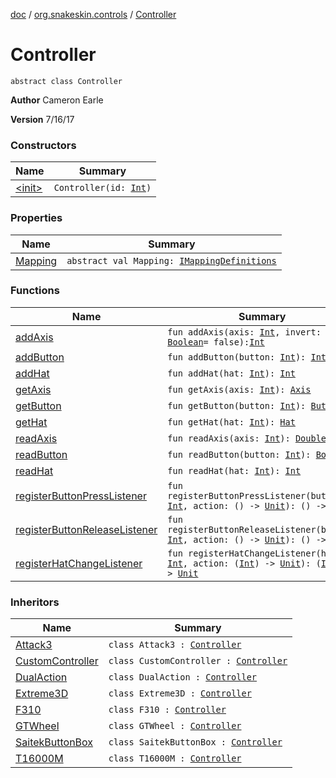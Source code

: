 [doc](../../index.md) / [org.snakeskin.controls](../index.md) / [Controller](./index.md)

# Controller

`abstract class Controller`

**Author**
Cameron Earle

**Version**
7/16/17

### Constructors

| Name | Summary |
|---|---|
| [&lt;init&gt;](-init-.md) | `Controller(id: `[`Int`](https://kotlinlang.org/api/latest/jvm/stdlib/kotlin/-int/index.html)`)` |

### Properties

| Name | Summary |
|---|---|
| [Mapping](-mapping.md) | `abstract val Mapping: `[`IMappingDefinitions`](../../org.snakeskin.controls.mappings/-i-mapping-definitions/index.md) |

### Functions

| Name | Summary |
|---|---|
| [addAxis](add-axis.md) | `fun addAxis(axis: `[`Int`](https://kotlinlang.org/api/latest/jvm/stdlib/kotlin/-int/index.html)`, invert: `[`Boolean`](https://kotlinlang.org/api/latest/jvm/stdlib/kotlin/-boolean/index.html)` = false): `[`Int`](https://kotlinlang.org/api/latest/jvm/stdlib/kotlin/-int/index.html) |
| [addButton](add-button.md) | `fun addButton(button: `[`Int`](https://kotlinlang.org/api/latest/jvm/stdlib/kotlin/-int/index.html)`): `[`Int`](https://kotlinlang.org/api/latest/jvm/stdlib/kotlin/-int/index.html) |
| [addHat](add-hat.md) | `fun addHat(hat: `[`Int`](https://kotlinlang.org/api/latest/jvm/stdlib/kotlin/-int/index.html)`): `[`Int`](https://kotlinlang.org/api/latest/jvm/stdlib/kotlin/-int/index.html) |
| [getAxis](get-axis.md) | `fun getAxis(axis: `[`Int`](https://kotlinlang.org/api/latest/jvm/stdlib/kotlin/-int/index.html)`): `[`Axis`](../-axis/index.md) |
| [getButton](get-button.md) | `fun getButton(button: `[`Int`](https://kotlinlang.org/api/latest/jvm/stdlib/kotlin/-int/index.html)`): `[`Button`](../-button/index.md) |
| [getHat](get-hat.md) | `fun getHat(hat: `[`Int`](https://kotlinlang.org/api/latest/jvm/stdlib/kotlin/-int/index.html)`): `[`Hat`](../-hat/index.md) |
| [readAxis](read-axis.md) | `fun readAxis(axis: `[`Int`](https://kotlinlang.org/api/latest/jvm/stdlib/kotlin/-int/index.html)`): `[`Double`](https://kotlinlang.org/api/latest/jvm/stdlib/kotlin/-double/index.html) |
| [readButton](read-button.md) | `fun readButton(button: `[`Int`](https://kotlinlang.org/api/latest/jvm/stdlib/kotlin/-int/index.html)`): `[`Boolean`](https://kotlinlang.org/api/latest/jvm/stdlib/kotlin/-boolean/index.html) |
| [readHat](read-hat.md) | `fun readHat(hat: `[`Int`](https://kotlinlang.org/api/latest/jvm/stdlib/kotlin/-int/index.html)`): `[`Int`](https://kotlinlang.org/api/latest/jvm/stdlib/kotlin/-int/index.html) |
| [registerButtonPressListener](register-button-press-listener.md) | `fun registerButtonPressListener(button: `[`Int`](https://kotlinlang.org/api/latest/jvm/stdlib/kotlin/-int/index.html)`, action: () -> `[`Unit`](https://kotlinlang.org/api/latest/jvm/stdlib/kotlin/-unit/index.html)`): () -> `[`Unit`](https://kotlinlang.org/api/latest/jvm/stdlib/kotlin/-unit/index.html) |
| [registerButtonReleaseListener](register-button-release-listener.md) | `fun registerButtonReleaseListener(button: `[`Int`](https://kotlinlang.org/api/latest/jvm/stdlib/kotlin/-int/index.html)`, action: () -> `[`Unit`](https://kotlinlang.org/api/latest/jvm/stdlib/kotlin/-unit/index.html)`): () -> `[`Unit`](https://kotlinlang.org/api/latest/jvm/stdlib/kotlin/-unit/index.html) |
| [registerHatChangeListener](register-hat-change-listener.md) | `fun registerHatChangeListener(hat: `[`Int`](https://kotlinlang.org/api/latest/jvm/stdlib/kotlin/-int/index.html)`, action: (`[`Int`](https://kotlinlang.org/api/latest/jvm/stdlib/kotlin/-int/index.html)`) -> `[`Unit`](https://kotlinlang.org/api/latest/jvm/stdlib/kotlin/-unit/index.html)`): (`[`Int`](https://kotlinlang.org/api/latest/jvm/stdlib/kotlin/-int/index.html)`) -> `[`Unit`](https://kotlinlang.org/api/latest/jvm/stdlib/kotlin/-unit/index.html) |

### Inheritors

| Name | Summary |
|---|---|
| [Attack3](../../org.snakeskin.controls.mappings/-attack3/index.md) | `class Attack3 : `[`Controller`](./index.md) |
| [CustomController](../../org.snakeskin.controls.mappings/-custom-controller/index.md) | `class CustomController : `[`Controller`](./index.md) |
| [DualAction](../../org.snakeskin.controls.mappings/-dual-action/index.md) | `class DualAction : `[`Controller`](./index.md) |
| [Extreme3D](../../org.snakeskin.controls.mappings/-extreme3-d/index.md) | `class Extreme3D : `[`Controller`](./index.md) |
| [F310](../../org.snakeskin.controls.mappings/-f310/index.md) | `class F310 : `[`Controller`](./index.md) |
| [GTWheel](../../org.snakeskin.controls.mappings/-g-t-wheel/index.md) | `class GTWheel : `[`Controller`](./index.md) |
| [SaitekButtonBox](../../org.snakeskin.controls.mappings/-saitek-button-box/index.md) | `class SaitekButtonBox : `[`Controller`](./index.md) |
| [T16000M](../../org.snakeskin.controls.mappings/-t16000-m/index.md) | `class T16000M : `[`Controller`](./index.md) |
